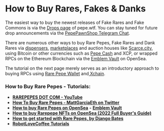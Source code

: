 # How to Buy Rares, Fakes & Danks

The easiest way to buy the newest releases of Fake Rares and Fake Commons is via the [Drops page](https://pepe.wtf/drops) of pepe.wtf. You can stay tuned for future drop announcements via the [PepePawnShop Telegram Chat](https://t.me/PepePawnShop).

There are numerous other ways to buy Rare Pepes, Fake Rares and Dank Rares via [dispensers](../dispensers-what-are-they-how-to-use-them.md), [marketplaces](../../resources.md#marketplaces) and auction houses like [Scarce.city](../scarce.city.md#scarce.city), using Bitcoin or other currencies such as [Pepe Cash](../what-is-pepecash.md) and XCP, or wrapped RPCs on the Ethereum Blockchain via the [Emblem Vault](../emblem-vault/) on OpenSea.&#x20;

The tutorial on the next page merely serves as an introductory approach to buying RPCs using [Rare Pepe Wallet](https://rarepepewallet.com/) and[ Xchain](https://xchain.io/).

### How to Buy Rare Pepes - Tutorials:

* [**RAREPEPES DOT COM - YouTube**](https://www.youtube.com/channel/UCfwpmLp\_1mT7iSiz9hK-LLg)
* [**How To Buy Rare Pepes - MattGarciaEth on Twitter**](https://twitter.com/MattGarciaEth/status/1432725838085165072?s=20)
* [**How to buy Rare Pepes on OpenSea**](https://twitter.com/EmblemVault/status/1654556258786226176) **-** [**Emblem Vault**](https://twitter.com/EmblemVault)
* [**How to buy Rarepepe NFTs on OpenSea (2022 Full Buyer's Guide)**](https://www.youtube.com/watch?v=in8dHrKRrlo\&ab\_channel=DANIELGOTHITS)
* [**How to get started with Rare Pepes, by Django Bates**](http://rarepepenews.com/how-to-get-rare-pepes/)
* [**RobotLoveCoffee Tutorials**](https://robotlovecoffee.io/)
